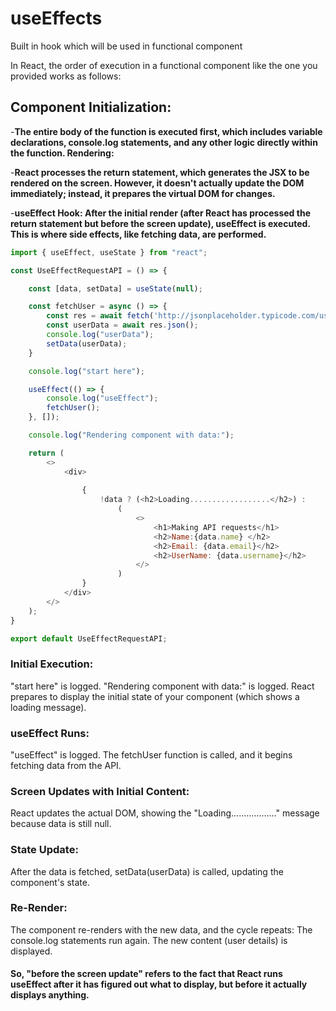# useEffects
Built in hook which will be used in functional component

In React, the order of execution in a functional component like the one you provided works as follows:

## Component Initialization:

-**The entire body of the function is executed first, which includes variable declarations, console.log statements, and any other logic directly within the function.
Rendering:**

-**React processes the return statement, which generates the JSX to be rendered on the screen. However, it doesn't actually update the DOM immediately; instead, it prepares the virtual DOM for changes.**

-**useEffect Hook:
After the initial render (after React has processed the return statement but before the screen update), useEffect is executed. This is where side effects, like fetching data, are performed.**

```javascript
import { useEffect, useState } from "react";

const UseEffectRequestAPI = () => {

    const [data, setData] = useState(null);

    const fetchUser = async () => {
        const res = await fetch('http://jsonplaceholder.typicode.com/users/1');
        const userData = await res.json();       
        console.log("userData");
        setData(userData);
    }

    console.log("start here");

    useEffect(() => {
        console.log("useEffect");
        fetchUser();
    }, []);

    console.log("Rendering component with data:");

    return (
        <>
            <div>
                
                {
                    !data ? (<h2>Loading..................</h2>) :
                        (
                            <>
                                <h1>Making API requests</h1>
                                <h2>Name:{data.name} </h2>
                                <h2>Email: {data.email}</h2>
                                <h2>UserName: {data.username}</h2>
                            </>
                        )
                }
            </div>
        </>
    );
}

export default UseEffectRequestAPI;
```

### Initial Execution:

"start here" is logged.
"Rendering component with data:" is logged.
React prepares to display the initial state of your component (which shows a loading message).

### useEffect Runs:

"useEffect" is logged.
The fetchUser function is called, and it begins fetching data from the API.

### Screen Updates with Initial Content:
React updates the actual DOM, showing the "Loading.................." message because data is still null.

### State Update:
After the data is fetched, setData(userData) is called, updating the component's state.

### Re-Render:
The component re-renders with the new data, and the cycle repeats:
The console.log statements run again.
The new content (user details) is displayed.

#### So, "before the screen update" refers to the fact that React runs useEffect after it has figured out what to display, but before it actually displays anything.